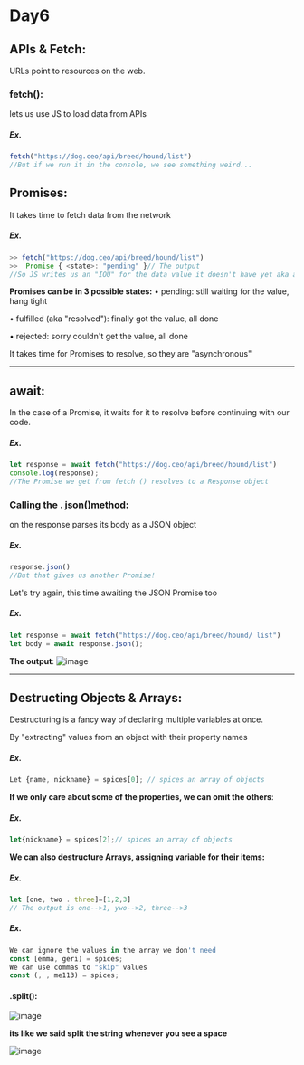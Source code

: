 # Day6
## APIs & Fetch:
URLs point to resources on the web.
### fetch():
lets us use JS to load data from APIs 
##### Ex.
```javascript
fetch("https://dog.ceo/api/breed/hound/list") 
//But if we run it in the console, we see something weird...
```
## Promises:
It takes time to fetch data from the network 
##### Ex.
```javascript
>> fetch("https://dog.ceo/api/breed/hound/list")
>>  Promise { <state>: "pending" }// The output 
//So JS writes us an "IOU" for the data value it doesn't have yet aka a Promise of a value 
```
**Promises can be in 3 possible states:** 
• pending: still waiting for the value, hang tight 

• fulfilled (aka "resolved"): finally got the value, all done 

• rejected: sorry couldn't get the value, all done 

It takes time for Promises to resolve, so they are "asynchronous" 

---
## await:
In the case of a Promise, it waits for it to resolve before continuing with our code. 
##### Ex.
```javascript
let response = await fetch("https://dog.ceo/api/breed/hound/list")
console.log(response); 
//The Promise we get from fetch () resolves to a Response object
``` 
### Calling the . json()method:
on the response parses its body as a JSON object 
##### Ex.
```javascript
response.json() 
//But that gives us another Promise!
```
Let's try again, this time awaiting the JSON Promise too
##### Ex.
```javascript
let response = await fetch("https://dog.ceo/api/breed/hound/ list")
let body = await response.json();
```
**The output**:
![image](https://github.com/AbdHajqasem/Mastering-Javascript-in-20-days/assets/122126568/d581ed7c-5940-4fa2-82d7-953cc3b56453)

---
## Destructing Objects & Arrays:
Destructuring is a fancy way of declaring multiple variables at once. 

By "extracting" values from an object with their property names
##### Ex.
```javascript
Let {name, nickname} = spices[0]; // spices an array of objects 
```
**If we only care about some of the properties, we can omit the others**:
##### Ex.
```javascript
let{nickname} = spices[2];// spices an array of objects
```
**We can also destructure Arrays, assigning variable for their items:**
##### Ex.
```javascript
let [one, two . three]=[1,2,3]
// The output is one-->1, ywo-->2, three-->3
```
##### Ex.
```javascript
We can ignore the values in the array we don't need 
const [emma, geri) = spices; 
We can use commas to "skip" values 
const (, , me113) = spices; 
```

#### .split():
![image](https://github.com/AbdHajqasem/Mastering-Javascript-in-20-days/assets/122126568/87ad4f3c-f7e6-456b-bacb-091ce11bd61d)

**its like we said split the string whenever you see a space**

![image](https://github.com/AbdHajqasem/Mastering-Javascript-in-20-days/assets/122126568/9b1c5d0b-ad9f-4d4d-bc9d-c5e6021aa94e)


